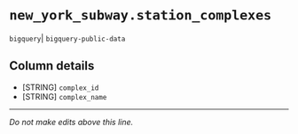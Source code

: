 # `new_york_subway.station_complexes`
`bigquery`| `bigquery-public-data`

## Column details
* [STRING]    `complex_id`
* [STRING]    `complex_name`

-------------------------------------------------------------------------------
*Do not make edits above this line.*
